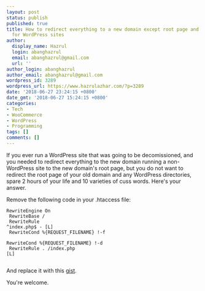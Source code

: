 ```yaml
---
layout: post
status: publish
published: true
title: How to redirect everything to a new domain except root page and WP directories
  for WordPress sites
author:
  display_name: Hazrul
  login: abanghazrul
  email: abanghazrul@gmail.com
  url: ''
author_login: abanghazrul
author_email: abanghazrul@gmail.com
wordpress_id: 3289
wordpress_url: https://www.hazrulazhar.com/?p=3289
date: '2018-06-27 23:24:15 +0800'
date_gmt: '2018-06-27 15:24:15 +0800'
categories:
- Tech
- WooCommerce
- WordPress
- Programming
tags: []
comments: []
---
```

If you ever run a WordPress site that was going to be decomissioned, and you needed to redirect everything to the new domain running a non-WordPress site to the new domain's root page, but you do not want to redirect the root page of your old domain and any WordPress directories, spare 2 hours of your life and 10 varieties of cuss words. Here's your answer.

Remove the following code in your .htaccess file:

<code>RewriteEngine On<br />
RewriteBase /<br />
RewriteRule ^index\.php$ - [L]<br />
RewriteCond %{REQUEST_FILENAME} !-f<br />
RewriteCond %{REQUEST_FILENAME} !-d<br />
RewriteRule . /index.php [L]<br />
</code>

And replace it with this [gist](https://gist.github.com/hazrulazhar/f7d4fa0eee178fc6f5d35bea25e3813a).

You're welcome.
